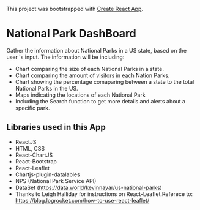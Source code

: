 This project was bootstrapped with [Create React App](https://github.com/facebook/create-react-app).

# National Park DashBoard

Gather the information about National Parks in a US state, based on the user 's input. The information will be including:
- Chart comparing the size of each National Parks in a state.
- Chart comparing the amount of visitors in each Nation Parks.
- Chart showing the percentage comaparing between a state to the total National Parks in the US.
- Maps indicating the locations of each National Park
- Including the Search function to get more details and alerts about a specific park.

## Libraries used in this App

- ReactJS
- HTML, CSS
- React-ChartJS
- React-Bootstrap
- React-Leaflet
- Chartjs-plugin-datalables
- NPS (National Park Service API)
- DataSet (https://data.world/kevinnayar/us-national-parks)
- Thanks to Leigh Halliday for instructions on React-Leaflet.Referece to: https://blog.logrocket.com/how-to-use-react-leaflet/
